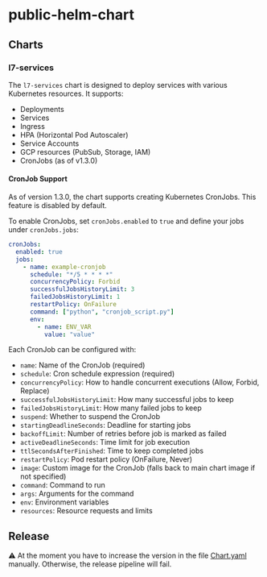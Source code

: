 # public-helm-chart

## Charts

### l7-services

The `l7-services` chart is designed to deploy services with various Kubernetes resources. It supports:

- Deployments
- Services
- Ingress
- HPA (Horizontal Pod Autoscaler)
- Service Accounts
- GCP resources (PubSub, Storage, IAM)
- CronJobs (as of v1.3.0)

#### CronJob Support

As of version 1.3.0, the chart supports creating Kubernetes CronJobs. This feature is disabled by default.

To enable CronJobs, set `cronJobs.enabled` to `true` and define your jobs under `cronJobs.jobs`:

```yaml
cronJobs:
  enabled: true
  jobs:
    - name: example-cronjob
      schedule: "*/5 * * * *"
      concurrencyPolicy: Forbid
      successfulJobsHistoryLimit: 3
      failedJobsHistoryLimit: 1
      restartPolicy: OnFailure
      command: ["python", "cronjob_script.py"]
      env:
        - name: ENV_VAR
          value: "value"
```

Each CronJob can be configured with:
- `name`: Name of the CronJob (required)
- `schedule`: Cron schedule expression (required)
- `concurrencyPolicy`: How to handle concurrent executions (Allow, Forbid, Replace)
- `successfulJobsHistoryLimit`: How many successful jobs to keep
- `failedJobsHistoryLimit`: How many failed jobs to keep
- `suspend`: Whether to suspend the CronJob
- `startingDeadlineSeconds`: Deadline for starting jobs
- `backoffLimit`: Number of retries before job is marked as failed
- `activeDeadlineSeconds`: Time limit for job execution
- `ttlSecondsAfterFinished`: Time to keep completed jobs
- `restartPolicy`: Pod restart policy (OnFailure, Never)
- `image`: Custom image for the CronJob (falls back to main chart image if not specified)
- `command`: Command to run
- `args`: Arguments for the command
- `env`: Environment variables
- `resources`: Resource requests and limits

## Release

⚠️ At the moment you have to increase the version in the file [Chart.yaml](./charts/l7-services/Chart.yaml) manually.
Otherwise, the release pipeline will fail.
